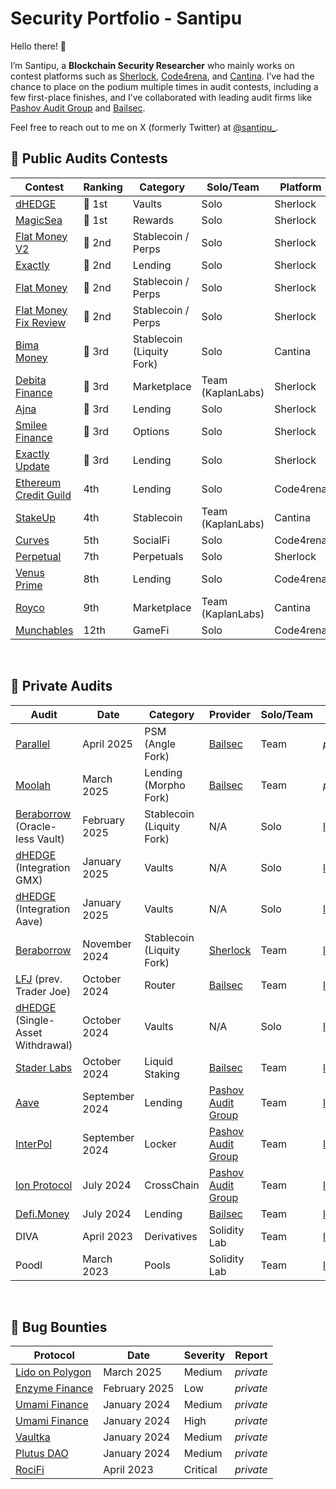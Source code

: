 # Security Portfolio - Santipu

Hello there! 🙌

I’m Santipu, a **Blockchain Security Researcher** who mainly works on contest platforms such as [Sherlock](https://www.sherlock.xyz/), [Code4rena](https://code4rena.com/), and [Cantina](https://cantina.xyz/). I’ve had the chance to place on the podium multiple times in audit contests, including a few first-place finishes, and I’ve collaborated with leading audit firms like [Pashov Audit Group](https://www.pashov.net/) and [Bailsec](https://bailsec.io/).

Feel free to reach out to me on X (formerly Twitter) at [@santipu_](https://x.com/santipu_).

## 🔎 Public Audits Contests

| Contest                | Ranking | Category  | Solo/Team       | Platform       | Report  |
|------------------------|---------|---------------|--------|--------|---------|
|  [dHEDGE](https://audits.sherlock.xyz/contests/288)            | 🥇 1st     | Vaults  |Solo| Sherlock       |  _private_   |
|  [MagicSea](https://audits.sherlock.xyz/contests/437)            | 🥇 1st     | Rewards |Solo | Sherlock       |  [link](https://github.com/sherlock-audit/2024-06-magicsea-judging/issues)       |
|  [Flat Money V2](https://audits.sherlock.xyz/contests/620)            | 🥈 2nd     | Stablecoin / Perps |Solo | Sherlock       |  _private_              |
|  [Exactly](https://audits.sherlock.xyz/contests/247)            | 🥈 2nd      | Lending  |Solo| Sherlock       |  [link](https://github.com/sherlock-audit/2024-04-interest-rate-model-judging/issues)              |
|  [Flat Money](https://audits.sherlock.xyz/contests/132)            | 🥈 2nd     | Stablecoin / Perps |Solo | Sherlock       |  [link](https://github.com/sherlock-audit/2023-12-flatmoney-judging/issues)               |
|  [Flat Money Fix Review](https://audits.sherlock.xyz/contests/287)            | 🥈 2nd   | Stablecoin / Perps  |Solo  | Sherlock       |  [link](https://github.com/sherlock-audit/2024-03-flat-money-fix-review-contest-judging/issues)              |
|  [Bima Money](https://cantina.xyz/competitions/44d68da7-3cf4-4cec-a3f8-f0917062dac6)                  | 🥉 3rd   |  Stablecoin (Liquity Fork) | Solo       | Cantina      |[link](https://cantina.xyz/competitions/44d68da7-3cf4-4cec-a3f8-f0917062dac6)   |
|  [Debita Finance](https://audits.sherlock.xyz/contests/627)                  | 🥉 3rd   | Marketplace|Team (KaplanLabs)   | Sherlock       |  [link](https://audits.sherlock.xyz/contests/627/report)        |
|  [Ajna](https://audits.sherlock.xyz/contests/114)                  | 🥉 3rd     | Lending  |Solo | Sherlock       |  [link](https://github.com/sherlock-audit/2023-09-ajna-judging/issues)        |
|  [Smilee Finance](https://audits.sherlock.xyz/contests/180)            | 🥉 3rd     | Options|Solo   | Sherlock       |  [link](https://github.com/sherlock-audit/2024-02-smilee-finance-judging/issues)              |
|  [Exactly Update](https://audits.sherlock.xyz/contests/396)            | 🥉 3rd     | Lending |Solo  | Sherlock       |  [link](https://github.com/sherlock-audit/2024-07-exactly-stacking-contracts-judging/issues)              |
|  [Ethereum Credit Guild](https://code4rena.com/audits/2023-12-ethereum-credit-guild) | 4th     | Lending|Solo  | Code4rena      |  [link](https://code4rena.com/reports/2023-12-ethereumcreditguild)              |
|  [StakeUp](https://cantina.xyz/competitions/61087007-c7e9-4c4e-9d90-4e118933fecf) | 4th     | Stablecoin |Team (KaplanLabs)| Cantina      |  [link](https://cantina.xyz/competitions/61087007-c7e9-4c4e-9d90-4e118933fecf)              |
|  [Curves](https://code4rena.com/audits/2024-01-curves#top)                | 5th     | SocialFi|Solo   | Code4rena      |  [link](https://code4rena.com/reports/2024-01-curves)                  |
|  [Perpetual](https://audits.sherlock.xyz/contests/219)            | 7th     | Perpetuals |Solo  | Sherlock       |  [link](https://github.com/sherlock-audit/2024-02-perpetual-judging/issues)              |
|  [Venus Prime](https://code4rena.com/audits/2023-09-venus-prime)           | 8th     | Lending|Solo   | Code4rena      |  [link](https://code4rena.com/reports/2023-09-venus)       |
|  [Royco](https://cantina.xyz/competitions/fadb5a8f-e39c-4a6b-89f6-a03858bb8602)           | 9th     | Marketplace |Team (KaplanLabs) | Cantina      |  [link](https://cantina.xyz/competitions/fadb5a8f-e39c-4a6b-89f6-a03858bb8602)       |
|  [Munchables](https://code4rena.com/audits/2024-07-munchables)           | 12th     | GameFi |Solo  | Code4rena      |  [link](https://code4rena.com/reports/2024-07-munchables)       |

<br>

## 🥊 Private Audits

|    Audit     |    Date    | Category  | Provider      | Solo/Team |  Report  |
|----------|--------------|------|---------|----|-----|
| [Parallel](https://github.com/santipu03) |  April 2025  | PSM (Angle Fork) | [Bailsec](https://bailsec.io/)      | Team |  _pending_             |
| [Moolah](https://github.com/santipu03) |  March 2025  | Lending (Morpho Fork) | [Bailsec](https://bailsec.io/)      | Team |  _pending_             |
| [Beraborrow](https://www.beraborrow.com/) (Oracle-less Vault) |  February 2025  | Stablecoin (Liquity Fork) | N/A      | Solo |  [link](https://github.com/santipu03/santipu03/blob/main/private-audits/Beraborrow_Oracleless.md)            |
| [dHEDGE](https://dhedge.org/) (Integration GMX) |  January 2025  | Vaults | N/A      | Solo |  [link](https://github.com/santipu03/santipu03/blob/main/private-audits/dHEDGE_GMX.md)            |
| [dHEDGE](https://dhedge.org/) (Integration Aave) |  January 2025  | Vaults | N/A      | Solo |   [link](https://github.com/santipu03/santipu03/blob/main/private-audits/dHEDGE_Aave.md)            |
| [Beraborrow](https://www.beraborrow.com/) |  November 2024  | Stablecoin (Liquity Fork) | [Sherlock](https://www.sherlock.xyz/)      | Team |  [link](https://github.com/santipu03/santipu03/blob/main/private-audits/Beraborrow_Report.pdf)             |
| [LFJ](https://lfj.gg/avalanche) (prev. Trader Joe) |  October 2024  | Router | [Bailsec](https://bailsec.io/)      | Team |  [link](https://github.com/santipu03/santipu03/blob/main/private-audits/Bailsec_LFJ_Report.pdf)             |
| [dHEDGE](https://dhedge.org/) (Single-Asset Withdrawal) |  October 2024  | Vaults | N/A      | Solo |  [link](https://github.com/santipu03/santipu03/blob/main/private-audits/dHEDGE_SAW.md)             |
| [Stader Labs](https://www.staderlabs.com/) |  October 2024  | Liquid Staking | [Bailsec](https://bailsec.io/)      | Team |  [link](https://github.com/santipu03/santipu03/blob/main/private-audits/Bailsec_Stader_Report.pdf)             |
| [Aave](https://aave.com/) |  September 2024  | Lending | [Pashov Audit Group](https://www.pashov.net/)      | Team | [link](https://github.com/santipu03/santipu03/blob/main/private-audits/Pashov_Aave_Report.pdf)             |
| [InterPol](https://app.notinterpol.com/) |  September 2024 | Locker | [Pashov Audit Group](https://www.pashov.net/)      | Team | [link](https://github.com/santipu03/santipu03/blob/main/private-audits/Pashov_Interpol_Report.pdf)               |
| [Ion Protocol](https://ionprotocol.io/) |  July 2024 | CrossChain  | [Pashov Audit Group](https://www.pashov.net/)      | Team | [link](https://github.com/santipu03/santipu03/blob/main/private-audits/Pashov_Ion_Report.pdf)               |
|  [Defi.Money](https://defi.money/)  |  July 2024  | Lending | [Bailsec](https://bailsec.io/)      |Team |  [link](https://github.com/santipu03/santipu03/blob/main/private-audits/Bailsec_defiMoney_Report.pdf)                  |
|    DIVA      |  April 2023 | Derivatives | Solidity Lab  | Team | [link](https://github.com/santipu03/santipu03/blob/main/private-audits/SolidityLab_Diva.md)        |
|    Poodl     |  March 2023 |  Pools | Solidity Lab  | Team| [link](https://github.com/santipu03/santipu03/blob/main/private-audits/SolidityLab_Poodl.md)       |


<br>

## 🐞 Bug Bounties

| Protocol               | Date          | Severity    |  Report  |
|------------------------|---------------|-------------|---------|
|  [Lido on Polygon](https://polygon.lido.fi/)    | March 2025  | Medium  | _private_         |
|  [Enzyme Finance](https://enzyme.finance/)    | February 2025  | Low  | _private_         |
|  [Umami Finance](https://defillama.com/protocol/umami-finance)    | January 2024  | Medium  | _private_         |
|  [Umami Finance](https://defillama.com/protocol/umami-finance)    | January 2024  | High  | _private_         |
|  [Vaultka](https://defillama.com/protocol/vaultka)                | January 2024  | Medium |_private_         |
|  [Plutus DAO](https://defillama.com/protocol/plutusdao)           | January 2024  | Medium |_private_         |
|  [RociFi](https://defillama.com/protocol/rocifi)                  | April 2023    | Critical      | _private_     |



